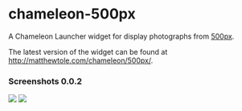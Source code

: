 chameleon-500px
==================

A Chameleon Launcher widget for display photographs from [500px](http://500px.com).

The latest version of the widget can be found at <http://matthewtole.com/chameleon/500px/>.

### Screenshots 0.0.2
![](http://matthewtole.com/chameleon/screenshots/500px-0.0.1-A.jpg)
![](http://matthewtole.com/chameleon/screenshots/500px-0.0.1-b.jpg)